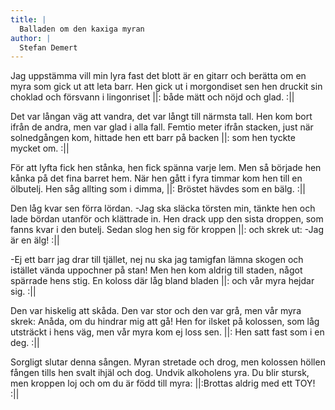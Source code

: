 ```yaml
---
title: |
  Balladen om den kaxiga myran
author: |
  Stefan Demert
---
```

Jag uppstämma vill min lyra 
fast det blott är en gitarr 
och berätta om en myra 
som gick ut att leta barr. 
Hen gick ut i morgondiset 
sen hen druckit sin choklad 
och försvann i lingonriset 
||: både mätt och nöjd och glad. :||

Det var långan väg att vandra, 
det var långt till närmsta tall. 
Hen kom bort ifrån de andra, 
men var glad i alla fall. 
Femtio meter ifrån stacken, 
just när solnedgången kom, 
hittade hen ett barr på backen 
||: som hen tyckte mycket om. :||

För att lyfta fick hen stånka, 
hen fick spänna varje lem.
Men så började hen kånka 
på det fina barret hem. 
När hen gått i fyra timmar 
kom hen till en ölbutelj. 
Hen såg allting som i dimma, 
||: Bröstet hävdes som en bälg. :||

Den låg kvar sen förra lördan. 
-Jag ska släcka törsten min, 
tänkte hen och lade bördan 
utanför och klättrade in. 
Hen drack upp den sista droppen, 
som fanns kvar i den butelj. 
Sedan slog hen sig för kroppen
||: och skrek ut: -Jag är en älg! :||

-Ej ett barr jag drar till tjället, 
nej nu ska jag tamigfan 
lämna skogen och istället 
vända uppochner på stan! 
Men hen kom aldrig till staden, 
något spärrade hens stig. 
En koloss där låg bland bladen 
||: och vår myra hejdar sig. :||

Den var hiskelig att skåda. 
Den var stor och den var grå, 
men vår myra skrek: Anåda, 
om du hindrar mig att gå! 
Hen for ilsket på kolossen, 
som låg utsträckt i hens väg, 
men vår myra kom ej loss sen. 
||: Hen satt fast som i en deg. :||

Sorgligt slutar denna sången. 
Myran stretade och drog, 
men kolossen höllen fången 
tills hen svalt ihjäl och dog. 
Undvik alkoholens yra. 
Du blir stursk, men kroppen loj 
och om du är född till myra: 
||:Brottas aldrig med ett TOY! :||